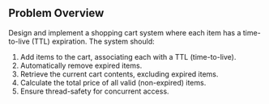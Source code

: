 
## Problem Overview

Design and implement a shopping cart system where each item has a time-to-live (TTL) expiration. The system should:
1. Add items to the cart, associating each with a TTL (time-to-live).
2. Automatically remove expired items.
3. Retrieve the current cart contents, excluding expired items.
4. Calculate the total price of all valid (non-expired) items.
5. Ensure thread-safety for concurrent access.
